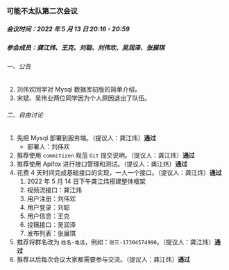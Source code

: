 ### 可能不太队第二次会议

##### 会议时间：2022 年 5 月 13 日 20:16 - 20:59

##### 参会成员：龚江炜、王克、刘聪、刘伟欢、吴润泽、张展琪

###### 一、公告

2. 刘伟欢同学对 Mysql 数据库初版的简单介绍。
2. 宋斌、吴伟业两位同学因为个人原因退出了队伍。

###### 二、自由讨论

1. 先把 Mysql 部署到服务端。（提议人：龚江炜）**通过**
   - 部署人：刘伟欢
2. 推荐使用 `commitizen` 规范 `Git` 提交说明。（提议人：龚江炜）**通过**
3. 推荐使用 Apifox 进行接口管理和测试。（提议人：龚江炜）**通过**
4. 花费 4 天时间完成基础接口的实现，一人一个接口。（提议人：龚江炜）**通过**
   1. 2022 年 5 月 14 日下午龚江炜搭建整体框架
   2. 视频流接口：龚江炜
   3. 用户注册：刘伟欢
   4. 用户登录：刘聪
   5. 用户信息：王克
   6. 投稿接口：吴润泽
   7. 发布列表：张展琪
5. 推荐将群名改为 `姓名-电话`，例如：`张三-17304574990`。（提议人：龚江炜）**通过**
6. 推荐以后每次会议大家都需要参与交流。（提议人：龚江炜）**通过**

